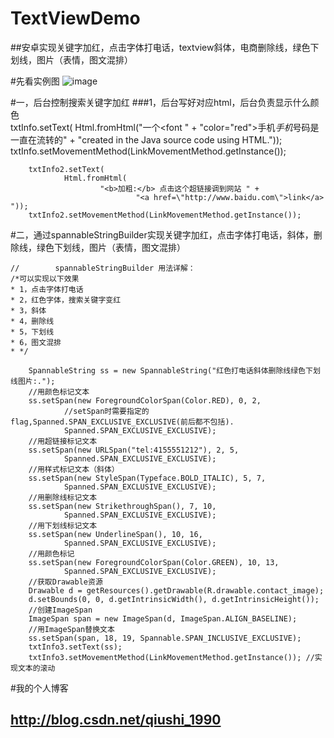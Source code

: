 # TextViewDemo
##安卓实现关键字加红，点击字体打电话，textview斜体，电商删除线，绿色下划线，图片（表情，图文混排）


#先看实例图
![image](https://github.com/qiushi123/TextViewDemo/blob/master/images/qcl_meitu_3.jpg?raw=true)

#一，后台控制搜索关键字加红
###1，后台写好对应html，后台负责显示什么颜色		
        txtInfo.setText(
                Html.fromHtml("一个<font " + "color=\"red\">手机</font><em>手机</em>号码是一直在流转的" +
                                "created in the Java source code using HTML."));
        txtInfo.setMovementMethod(LinkMovementMethod.getInstance());

        txtInfo2.setText(
                Html.fromHtml(
                        "<b>加粗:</b> 点击这个超链接调到网站 " +
                                "<a href=\"http://www.baidu.com\">link</a> "));
        txtInfo2.setMovementMethod(LinkMovementMethod.getInstance());

#二，通过spannableStringBuilder实现关键字加红，点击字体打电话，斜体，删除线，绿色下划线，图片（表情，图文混排）

	//        spannableStringBuilder 用法详解：
	/*可以实现以下效果
	* 1，点击字体打电话
	* 2，红色字体，搜索关键字变红
	* 3，斜体
	* 4，删除线
	* 5，下划线
	* 6，图文混排
	* */
	
        SpannableString ss = new SpannableString("红色打电话斜体删除线绿色下划线图片:.");
        //用颜色标记文本
        ss.setSpan(new ForegroundColorSpan(Color.RED), 0, 2,
                //setSpan时需要指定的 flag,Spanned.SPAN_EXCLUSIVE_EXCLUSIVE(前后都不包括).
                Spanned.SPAN_EXCLUSIVE_EXCLUSIVE);
        //用超链接标记文本
        ss.setSpan(new URLSpan("tel:4155551212"), 2, 5,
                Spanned.SPAN_EXCLUSIVE_EXCLUSIVE);
        //用样式标记文本（斜体）
        ss.setSpan(new StyleSpan(Typeface.BOLD_ITALIC), 5, 7,
                Spanned.SPAN_EXCLUSIVE_EXCLUSIVE);
        //用删除线标记文本
        ss.setSpan(new StrikethroughSpan(), 7, 10,
                Spanned.SPAN_EXCLUSIVE_EXCLUSIVE);
        //用下划线标记文本
        ss.setSpan(new UnderlineSpan(), 10, 16,
                Spanned.SPAN_EXCLUSIVE_EXCLUSIVE);
        //用颜色标记
        ss.setSpan(new ForegroundColorSpan(Color.GREEN), 10, 13,
                Spanned.SPAN_EXCLUSIVE_EXCLUSIVE);
        //获取Drawable资源
        Drawable d = getResources().getDrawable(R.drawable.contact_image);
        d.setBounds(0, 0, d.getIntrinsicWidth(), d.getIntrinsicHeight());
        //创建ImageSpan
        ImageSpan span = new ImageSpan(d, ImageSpan.ALIGN_BASELINE);
        //用ImageSpan替换文本
        ss.setSpan(span, 18, 19, Spannable.SPAN_INCLUSIVE_EXCLUSIVE);
        txtInfo3.setText(ss);
        txtInfo3.setMovementMethod(LinkMovementMethod.getInstance()); //实现文本的滚动
		
#我的个人博客
## http://blog.csdn.net/qiushi_1990
		
